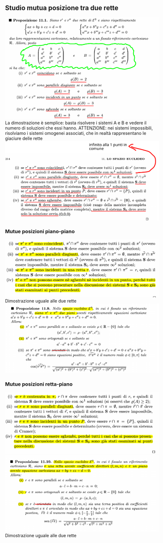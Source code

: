 ## Studio mutua posizione tra due rette
![placeholder](./imgs/Pasted_image_20231128104126.png)
La dimostrazione è semplice: basta risolvere i sistemi A e B e vedere il numero di soluzioni che essi hanno. ATTENZIONE: nei sistemi impossibili, risolviamo i sistemi omogenei associati, che in realtà rappresentano le giaciure delle rette
![placeholder](./imgs/Pasted_image_20231128104454.png)
### Mutue posizioni piano-piano
![placeholder](./imgs/Pasted_image_20231128110934.png)
Dimostrazione uguale alle due rette
![placeholder](./imgs/Pasted_image_20231128113435.png)

### Mutue posizioni retta-piano
![placeholder](./imgs/Pasted_image_20231128111033.png)
![placeholder](./imgs/Pasted_image_20231128113456.png)
Dimostrazione uguale alle due rette